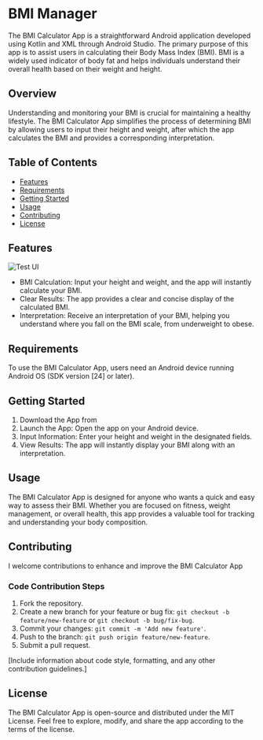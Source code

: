 
# BMI Manager
The BMI Calculator App is a straightforward Android application developed using Kotlin and XML through Android Studio. The primary purpose of this app is to assist users in calculating their Body Mass Index (BMI). BMI is a widely used indicator of body fat and helps individuals understand their overall health based on their weight and height.
## Overview
Understanding and monitoring your BMI is crucial for maintaining a healthy lifestyle. The BMI Calculator App simplifies the process of determining BMI by allowing users to input their height and weight, after which the app calculates the BMI and provides a corresponding interpretation.
## Table of Contents

- [Features](#features)
- [Requirements](#requirements)
- [Getting Started](#getting-started)
- [Usage](#usage)
- [Contributing](#contributing)
- [License](#license)

## Features
![Test UI](,idea/images/BMIscreen.jpg)
- BMI Calculation: Input your height and weight, and the app will instantly calculate your BMI.
- Clear Results: The app provides a clear and concise display of the calculated BMI.
- Interpretation: Receive an interpretation of your BMI, helping you understand where you fall on the BMI scale, from underweight to obese.

## Requirements

To use the BMI Calculator App, users need an Android device running Android OS (SDK version [24] or later).

## Getting Started

1. Download the App from 
2. Launch the App: Open the app on your Android device.
3. Input Information: Enter your height and weight in the designated fields.
4. View Results: The app will instantly display your BMI along with an interpretation.

## Usage

The BMI Calculator App is designed for anyone who wants a quick and easy way to assess their BMI. Whether you are focused on fitness, weight management, or overall health, this app provides a valuable tool for tracking and understanding your body composition.

## Contributing

I welcome contributions to enhance and improve the BMI Calculator App

### Code Contribution Steps

1. Fork the repository.
2. Create a new branch for your feature or bug fix: `git checkout -b feature/new-feature` or `git checkout -b bug/fix-bug`.
3. Commit your changes: `git commit -m 'Add new feature'`.
4. Push to the branch: `git push origin feature/new-feature`.
5. Submit a pull request.

[Include information about code style, formatting, and any other contribution guidelines.]

## License
The BMI Calculator App is open-source and distributed under the MIT License. Feel free to explore, modify, and share the app according to the terms of the license.


